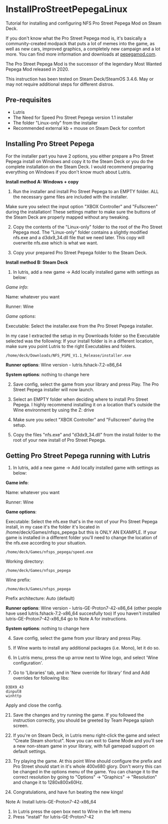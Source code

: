 # InstallProStreetPepegaLinux

Tutorial for installing and configuring NFS Pro Street Pepega Mod on Steam Deck.

If you don't know what the Pro Street Pepega mod is, it's basically a community-created modpack that puts a lot of memes into the game, as well as new cars, improved graphics, a completely new campaign and a lot more. You can find more information and downloads at [pepegamod.com](https://pepegamod.com/).

The Pro Street Pepega Mod is the successor of the legendary Most Wanted Pepega Mod released in 2020.

This instruction has been tested on Steam Deck/SteamOS 3.4.6. May or may not require additional steps for different distros.

## Pre-requisites

- Lutris
- The Need for Speed Pro Street Pepega version 1.1 installer
- The folder "Linux-only" from the installer
- Recommended external kb + mouse on Steam Deck for comfort

## Installing Pro Street Pepega

For the installer part you have 2 options, you either prepare a Pro Street Pepega install on Windows and copy it to the Steam Deck or you do the complete installation on the Steam Deck. I would recommend preparing everything on Windows if you don't know much about Lutris.

**Install method A: Windows + copy**

1. Run the installer and install Pro Street Pepega to an EMPTY folder. ALL the necessary game files are included with the installer.

  Make sure you select the input option "XBOX Controller" and "Fullscreen" during the installation! These settings matter to make sure the buttons of the Steam Deck are     properly mapped without any tweaking.

2. Copy the contents of the "Linux-only" folder to the root of the Pro Street Pepega mod.
  The "Linux-only" folder contains a slightly modified nfs.exe and a d3dx9_34.dll file that we need later. This copy will overwrite nfs.exe which is what we want.
  
3. Copy your prepared Pro Street Pepega folder to the Steam Deck.

**Install method B: Steam Deck**

1. In lutris, add a new game -> Add locally installed game with settings as below:

  *Game info*:
  
  Name: whatever you want
  
  Runner: Wine

  *Game options*:

  Executable:
  Select the installer.exe from the Pro Street Pepega installer.
  
  In my case I extracted the setup in my Downloads folder so the Executable selected was the following:
  If your install folder is in a different location, make sure you point Lutris to the right Executables and folders.
```
/home/deck/Downloads/NFS_PSPE_V1.1_Release/installer.exe
```

  **Runner options**:
  Wine version - lutris.fshack-7.2-x86_64

  **System options**: nothing to change here

2. Save config, select the game from your library and press Play. The Pro Street Pepega installer will now launch.

3. Select an EMPTY folder when deciding where to install Pro Street Pepega. I highly recommend installing it on a location that's outside the Wine environment by using the Z: drive

4. Make sure you select "XBOX Controller" and "Fullscreen" during the setup.

5. Copy the files "nfs.exe" and "d3dx9_34.dll" from the install folder to the root of your new install of Pro Street Pepega.

## Getting Pro Street Pepega running with Lutris

1. In lutris, add a new game -> Add locally installed game with settings as below:

  **Game info**:
  
  Name: whatever you want
  
  Runner: Wine

  **Game options**:

  Executable:
  Select the nfs.exe that's in the root of your Pro Street Pepega install, in my case it's the folder it's located in /home/deck/Games/nfsps_pepega but this is ONLY AN EXAMPLE.
  If your game is installed in a different folder you'll need to change the location of the nfs.exe according to your situation.
```
/home/deck/Games/nfsps_pepega/speed.exe
```

  Working directory:
```
/home/deck/Games/nfsps_pepega
```

  Wine prefix:
```
/home/deck/Games/nfsps_pepega
```

  Prefix architecture: Auto (default)


  **Runner options**:
  Wine version - lutris-GE-Proton7-42-x86_64 (other people have used lutris.fshack-7.2-x86_64 succesfully too)
  If you haven't installed lutris-GE-Proton7-42-x86_64 go to Note A for instructions.

  **System options**: nothing to change here

4. Save config, select the game from your library and press Play.

5. If Wine wants to install any additional packages (i.e. Mono), let it do so.

17. In Lutris menu, press the up arrow next to Wine logo, and select 'Wine configuration'.

18. Go to 'Libraries' tab, and in 'New override for library' find and Add overrides for following libs:

```
D3DX9_43
dinput8
winhttp
```
  Apply and close the config.

21. Save the changes and try running the game. If you followed the instruction correctly, you should be greeted by Team Pepega splash screen.

22. If you're on Steam Deck, in Lutris menu right-click the game and select "Create Steam shortcut". Now you can exit to Game Mode and you'll see a new non-steam game in your library, with full gamepad support on default settings.

6. Try playing the game. At this point Wine should configure the prefix and Pro Street should start in it's whole 400x680 glory. Don't worry this can be changed in the options menu of the game. You can change it to the correct resolution by going to "Options" -> "Graphics" -> "Resolution" and change it to 1280x800x60Hz.

23. Congratulations, and have fun beating the new kings!


Note A: Install lutris-GE-Proton7-42-x86_64

1. In Lutris press the open box next to Wine in the left menu
2. Press "install" for lutris-GE-Proton7-42
